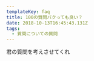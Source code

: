```yaml
---
templateKey: faq
title: 100の質問パクっても良い？
date: 2018-10-13T16:45:43.131Z
tags:
  - 質問についての質問
---
```

君の質問を考えさせてくれ
